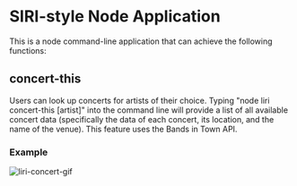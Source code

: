 # SIRI-style Node Application

This is a node command-line application that can achieve the following functions:

## concert-this

Users can look up concerts for artists of their choice. Typing "node liri concert-this [artist]" into the command line will provide a list of all available concert data (specifically the data of each concert, its location, and the name of the venue). This feature uses the Bands in Town API.

### Example

![liri-concert-gif](https://user-images.githubusercontent.com/46388110/59980161-94d43600-95b7-11e9-9763-cc0cca17928a.gif)


